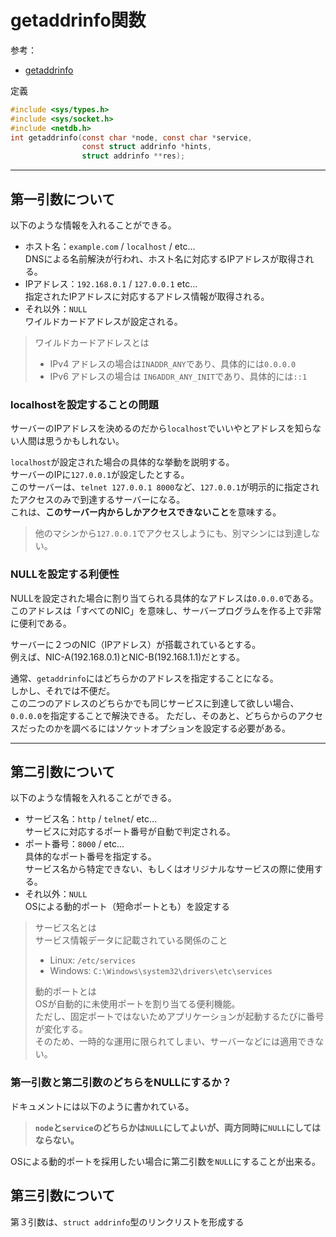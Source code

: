 # getaddrinfo関数

参考：

- [getaddrinfo](https://linuxjm.osdn.jp/html/LDP_man-pages/man3/getaddrinfo.3.html)

定義

```c
#include <sys/types.h>
#include <sys/socket.h>
#include <netdb.h>
int getaddrinfo(const char *node, const char *service,
                const struct addrinfo *hints,
                struct addrinfo **res);
```

---

## 第一引数について

以下のような情報を入れることができる。

- ホスト名：`example.com` / `localhost` / etc...  
  DNSによる名前解決が行われ、ホスト名に対応するIPアドレスが取得される。  
- IPアドレス：`192.168.0.1` / `127.0.0.1` etc...  
  指定されたIPアドレスに対応するアドレス情報が取得される。  
- それ以外：`NULL`  
  ワイルドカードアドレスが設定される。

> ワイルドカードアドレスとは  
>
> - IPv4 アドレスの場合は`INADDR_ANY`であり、具体的には`0.0.0.0`
> - IPv6 アドレスの場合は `IN6ADDR_ANY_INIT`であり、具体的には`::1`

### localhostを設定することの問題

サーバーのIPアドレスを決めるのだから`localhost`でいいやとアドレスを知らない人間は思うかもしれない。  

`localhost`が設定された場合の具体的な挙動を説明する。  
サーバーのIPに`127.0.0.1`が設定したとする。  
このサーバーは、`telnet 127.0.0.1 8000`など、`127.0.0.1`が明示的に指定されたアクセスのみで到達するサーバーになる。  
これは、**このサーバー内からしかアクセスできないこと**を意味する。

> 他のマシンから`127.0.0.1`でアクセスしようにも、別マシンには到達しない。

### NULLを設定する利便性

NULLを設定された場合に割り当てられる具体的なアドレスは`0.0.0.0`である。  
このアドレスは「すべてのNIC」を意味し、サーバープログラムを作る上で非常に便利である。

サーバーに２つのNIC（IPアドレス）が搭載されているとする。  
例えば、NIC-A(192.168.0.1)とNIC-B(192.168.1.1)だとする。

通常、`getaddrinfo`にはどちらかのアドレスを指定することになる。  
しかし、それでは不便だ。  
この二つのアドレスのどちらかでも同じサービスに到達して欲しい場合、`0.0.0.0`を指定することで解決できる。
ただし、そのあと、どちらからのアクセスだったのかを調べるにはソケットオプションを設定する必要がある。

---

## 第二引数について

以下のような情報を入れることができる。

- サービス名：`http` / `telnet`/ etc...  
  サービスに対応するポート番号が自動で判定される。
- ポート番号：`8000` / etc...  
  具体的なポート番号を指定する。  
  サービス名から特定できない、もしくはオリジナルなサービスの際に使用する。
- それ以外：`NULL`  
  OSによる動的ポート（短命ポートとも）を設定する

> サービス名とは  
> サービス情報データに記載されている関係のこと
>
> - Linux: `/etc/services`
> - Windows: `C:\Windows\system32\drivers\etc\services`
>
> 動的ポートとは  
> OSが自動的に未使用ポートを割り当てる便利機能。  
> ただし、固定ポートではないためアプリケーションが起動するたびに番号が変化する。  
> そのため、一時的な運用に限られてしまい、サーバーなどには適用できない。

### 第一引数と第二引数のどちらをNULLにするか？

ドキュメントには以下のように書かれている。

> **`node`と`service`のどちらかは`NULL`にしてよいが、両方同時に`NULL`にしてはならない。**

OSによる動的ポートを採用したい場合に第二引数を`NULL`にすることが出来る。

## 第三引数について

第３引数は、`struct addrinfo`型のリンクリストを形成する
